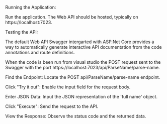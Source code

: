 Running the Application:

Run the application. The Web API should be hosted, typically on https://localhost:7023.

Testing the API:

The default Web API Swagger intergarted with ASP.Net Core provides a way to automatically generate interactive API documentation from the code annotations and route definitions.

When the code is been run from visual studio the POST request sent to the Swagger with the port  https://localhost:7023/api/ParseName/parse-name. 

Find the Endpoint: Locate the POST api/ParseName/parse-name endpoint.

Click "Try it out": Enable the input field for the request body.

Enter JSON Data: Input the JSON representation of the 'full name' object.

Click "Execute": Send the request to the API.

View the Response: Observe the status code and the returned data.









